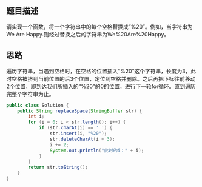## 题目描述
请实现一个函数，将一个字符串中的每个空格替换成“%20”。例如，当字符串为We Are Happy.则经过替换之后的字符串为We%20Are%20Happy。

## 思路
遍历字符串，当遇到空格时，在空格的位置插入“%20”这个字符串，长度为3，此时空格被挤到当前位置的后3个位置，定位到空格并删除。之后再把下标往前移动2个位置，即到达我们所插入的“%20”的0的位置，进行下一轮for循环。直到遍历完整个字符串为止。

```java
public class Solution {
    public String replaceSpace(StringBuffer str) {
    	int i;
		for (i = 0; i < str.length(); i++) {
			if (str.charAt(i) == ' ') {
				str.insert(i, "%20");
				str.deleteCharAt(i + 3);
				i += 2;
				System.out.println("此时的i：" + i);
			}
		}
		return str.toString();
    }
}
```
